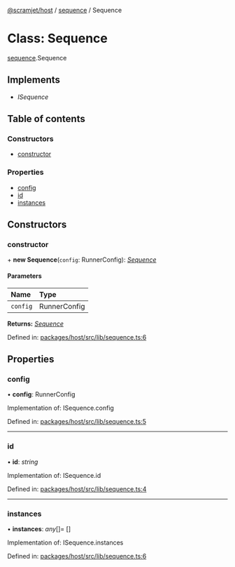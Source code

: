 [@scramjet/host](../README.md) / [sequence](../modules/sequence.md) / Sequence

# Class: Sequence

[sequence](../modules/sequence.md).Sequence

## Implements

- *ISequence*

## Table of contents

### Constructors

- [constructor](sequence.sequence-1.md#constructor)

### Properties

- [config](sequence.sequence-1.md#config)
- [id](sequence.sequence-1.md#id)
- [instances](sequence.sequence-1.md#instances)

## Constructors

### constructor

\+ **new Sequence**(`config`: RunnerConfig): [*Sequence*](sequence.sequence-1.md)

#### Parameters

| Name | Type |
| :------ | :------ |
| `config` | RunnerConfig |

**Returns:** [*Sequence*](sequence.sequence-1.md)

Defined in: [packages/host/src/lib/sequence.ts:6](https://github.com/scramjet-cloud-platform/scramjet-csi-dev/blob/8f44413a/packages/host/src/lib/sequence.ts#L6)

## Properties

### config

• **config**: RunnerConfig

Implementation of: ISequence.config

Defined in: [packages/host/src/lib/sequence.ts:5](https://github.com/scramjet-cloud-platform/scramjet-csi-dev/blob/8f44413a/packages/host/src/lib/sequence.ts#L5)

___

### id

• **id**: *string*

Implementation of: ISequence.id

Defined in: [packages/host/src/lib/sequence.ts:4](https://github.com/scramjet-cloud-platform/scramjet-csi-dev/blob/8f44413a/packages/host/src/lib/sequence.ts#L4)

___

### instances

• **instances**: *any*[]= []

Implementation of: ISequence.instances

Defined in: [packages/host/src/lib/sequence.ts:6](https://github.com/scramjet-cloud-platform/scramjet-csi-dev/blob/8f44413a/packages/host/src/lib/sequence.ts#L6)
